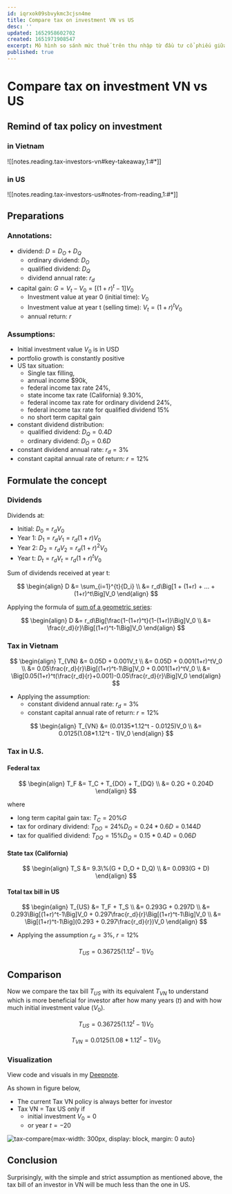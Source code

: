 ```yaml
---
id: iqrxok09sbvykmc3cjsn4me
title: Compare tax on investment VN vs US
desc: ''
updated: 1652958602702
created: 1651971908547
excerpt: Mô hình so sánh mức thuế trên thu nhập từ đầu tư cổ phiếu giữa hai nước VN và US
published: true
---
```

# Compare tax on investment VN vs US

## Remind of tax policy on investment

### in Vietnam

![[notes.reading.tax-investors-vn#key-takeaway,1:#*]]

### in US

![[notes.reading.tax-investors-us#notes-from-reading,1:#*]]

## Preparations

### Annotations:

- dividend: $D = D_O + D_Q$
    - ordinary dividend: $D_O$
    - qualified dividend: $D_Q$
    - dividend annual rate: $r_d$
- capital gain: $G = V_t-V_0 = \big[(1+r)^t-1\big]V_0$
    - Investment value at year 0 (initial time): $V_0$
    - Investment value at year t (selling time): $V_t=(1+r)^tV_0$
    - annual return: $r$

### Assumptions:

- Initial investment value $V_0$ is in USD
- portfolio growth is constantly positive
- US tax situation: 
    - Single tax filling, 
    - annual income $90k, 
    - federal income tax rate 24%, 
    - state income tax rate (California) 9.30%, 
    - federal income tax rate for ordinary dividend 24%, 
    - federal income tax rate for qualified dividend 15%
    - no short term capital gain
- constant dividend distribution:
    - qualified dividend: $D_Q = 0.4D$
    - ordinary dividend: $D_O = 0.6D$
- constant dividend annual rate: $r_d = 3\%$
- constant capital annual rate of return: $r = 12\%$

## Formulate the concept

### Dividends

Dividends at:
- Initial: $D_0 = r_dV_0$
- Year 1: $D_1 = r_dV_1 = r_d(1+r)V_0$
- Year 2: $D_2 = r_dV_2 = r_d(1+r)^2V_0$
- Year t: $D_t = r_dV_t = r_d(1+r)^tV_0$

Sum of dividends received at year t:

$$
\begin{align}
D &= \sum_{i=1}^{t}{D_i} \\
&= r_d\Big[1 + (1+r) + ... + (1+r)^t\Big]V_0
\end{align}
$$

Applying the formula of [sum of a geometric series](https://saylordotorg.github.io/text_intermediate-algebra/s12-03-geometric-sequences-and-series.html):

$$
\begin{align}
D &= r_d\Big[\frac{1-(1+r)^t}{1-(1+r)}\Big]V_0 \\
&= \frac{r_d}{r}\Big[(1+r)^t-1\Big]V_0
\end{align}
$$
  
### Tax in Vietnam

$$
\begin{align}
T_{VN} &= 0.05D + 0.001V_t \\
&= 0.05D + 0.001(1+r)^tV_0 \\
&= 0.05\frac{r_d}{r}\Big[(1+r)^t-1\Big]V_0 + 0.001(1+r)^tV_0 \\
&= \Big[0.05(1+r)^t(\frac{r_d}{r}+0.001)-0.05\frac{r_d}{r}\Big]V_0
\end{align}
$$

- Applying the assumption:
    - constant dividend annual rate: $r_d = 3\%$
    - constant capital annual rate of return: $r = 12\%$

$$
\begin{align}
T_{VN} &= (0.0135*1.12^t - 0.0125)V_0 \\
&= 0.0125(1.08*1.12^t - 1)V_0
\end{align}
$$

### Tax in U.S.

#### Federal tax
$$
\begin{align}
T_F &= T_C + T_{DO} + T_{DQ} \\
&= 0.2G + 0.204D
\end{align}
$$

where
- long term capital gain tax: $T_C = 20\%G$
- tax for ordinary dividend: $T_{DO} = 24\%D_O = 0.24*0.6D = 0.144D$
- tax for qualified dividend: $T_{DQ} = 15\%D_Q = 0.15*0.4D = 0.06D$

#### State tax (California) 

$$
\begin{align}
T_S &= 9.3\%(G + D_O + D_Q) \\
&= 0.093(G + D)
\end{align}
$$

#### Total tax bill in US

$$
\begin{align} 
T_{US} &= T_F + T_S \\
&= 0.293G + 0.297D \\
&= 0.293\Big[(1+r)^t-1\Big]V_0 + 0.297\frac{r_d}{r}\Big[(1+r)^t-1\Big]V_0 \\
&= \Big[(1+r)^t-1\Big](0.293 + 0.297\frac{r_d}{r})V_0
\end{align}
$$

- Applying the assumption $r_d = 3\%$, $r = 12\%$

$$
T_{US} = 0.36725(1.12^t-1)V_0
$$

## Comparison

Now we compare the tax bill $T_{US}$ with its equivalent $T_{VN}$ to understand which is more beneficial for investor after how many years ($t$) and with how much initial investment value ($V_0$).

$$
T_{US} = 0.36725(1.12^t-1)V_0
$$

$$
T_{VN} = 0.0125(1.08*1.12^t - 1)V_0
$$

### Visualization

View code and visuals in my [Deepnote](https://deepnote.com/workspace/huy-f7e5bafc-3b5f-4e8e-86f0-50e9b599d9b9/project/comparetax-de6e2d11-321b-4c63-95bb-4cf14b2c868b/%2Fnotebook.ipynb).

As shown in figure below,
- The current Tax VN policy is always better for investor
- Tax VN = Tax US only if
    - initial investment $V_0 = 0$
    - or year $t = -20$

![tax-compare](https://ik.imagekit.io/casa/h7b-dendron/Screenshot_2022-05-18_195315_OajCY9rjFs.jpg?ik-sdk-version=javascript-1.4.3&updatedAt=1652896465225){max-width: 300px, display: block, margin: 0 auto}

## Conclusion

Surprisingly, with the simple and strict assumption as mentioned above, the tax bill of an investor in VN will be much less than the one in US.